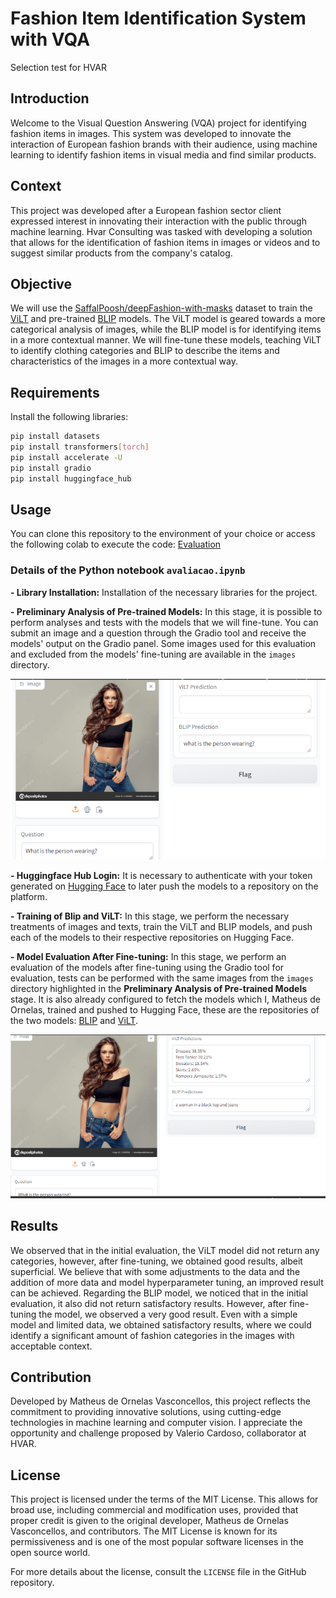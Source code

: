 # Fashion Item Identification System with VQA
Selection test for HVAR

## Introduction
Welcome to the Visual Question Answering (VQA) project for identifying fashion items in images. This system was developed to innovate the interaction of European fashion brands with their audience, using machine learning to identify fashion items in visual media and find similar products.

## Context
This project was developed after a European fashion sector client expressed interest in innovating their interaction with the public through machine learning. Hvar Consulting was tasked with developing a solution that allows for the identification of fashion items in images or videos and to suggest similar products from the company's catalog.

## Objective
We will use the [SaffalPoosh/deepFashion-with-masks](https://huggingface.co/datasets/SaffalPoosh/deepFashion-with-masks) dataset to train the [ViLT](https://huggingface.co/docs/transformers/model_doc/vilt) and pre-trained [BLIP](https://huggingface.co/Salesforce/blip-vqa-base) models. The ViLT model is geared towards a more categorical analysis of images, while the BLIP model is for identifying items in a more contextual manner. We will fine-tune these models, teaching ViLT to identify clothing categories and BLIP to describe the items and characteristics of the images in a more contextual way.

## Requirements
Install the following libraries:
```bash
pip install datasets
pip install transformers[torch]
pip install accelerate -U
pip install gradio
pip install huggingface_hub
```
## Usage
You can clone this repository to the environment of your choice or access the following colab to execute the code: [Evaluation](https://colab.research.google.com/drive/1w9R-bZE4V3jEKxAzOhpGGd7svBRWE8vg?usp=sharing)

### Details of the Python notebook `avaliacao.ipynb`
**- Library Installation:** Installation of the necessary libraries for the project.

**- Preliminary Analysis of Pre-trained Models:** In this stage, it is possible to perform analyses and tests with the models that we will fine-tune. You can submit an image and a question through the Gradio tool and receive the models' output on the Gradio panel. Some images used for this evaluation and excluded from the models' fine-tuning are available in the `images` directory.

![Test01](/imgs_readme/test01.png)

**- Huggingface Hub Login:** It is necessary to authenticate with your token generated on [Hugging Face](https://huggingface.co/) to later push the models to a repository on the platform.

**- Training of Blip and ViLT:** In this stage, we perform the necessary treatments of images and texts, train the ViLT and BLIP models, and push each of the models to their respective repositories on Hugging Face.

**- Model Evaluation After Fine-tuning:** In this stage, we perform an evaluation of the models after fine-tuning using the Gradio tool for evaluation, tests can be performed with the same images from the `images` directory highlighted in the **Preliminary Analysis of Pre-trained Models** stage. It is also already configured to fetch the models which I, Matheus de Ornelas, trained and pushed to Hugging Face, these are the repositories of the two models: [BLIP](https://huggingface.co/Ornelas/blip_finetuned_fashion) and [ViLT](https://huggingface.co/Ornelas/vilt_finetuned_fashion).

![Test02](/imgs_readme/test02.png)

## Results
We observed that in the initial evaluation, the ViLT model did not return any categories, however, after fine-tuning, we obtained good results, albeit superficial. We believe that with some adjustments to the data and the addition of more data and model hyperparameter tuning, an improved result can be achieved. Regarding the BLIP model, we noticed that in the initial evaluation, it also did not return satisfactory results. However, after fine-tuning the model, we observed a very good result. Even with a simple model and limited data, we obtained satisfactory results, where we could identify a significant amount of fashion categories in the images with acceptable context.

## Contribution
Developed by Matheus de Ornelas Vasconcellos, this project reflects the commitment to providing innovative solutions, using cutting-edge technologies in machine learning and computer vision. I appreciate the opportunity and challenge proposed by Valerio Cardoso, collaborator at HVAR.

## License
This project is licensed under the terms of the MIT License. This allows for broad use, including commercial and modification uses, provided that proper credit is given to the original developer, Matheus de Ornelas Vasconcellos, and contributors. The MIT License is known for its permissiveness and is one of the most popular software licenses in the open source world.

For more details about the license, consult the `LICENSE` file in the GitHub repository.
